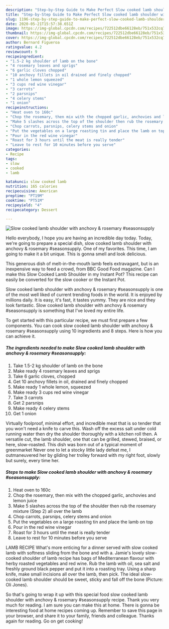 ```yaml
---
description: "Step-by-Step Guide to Make Perfect Slow cooked lamb shoulder with anchovy &amp;amp; rosemary #seasonsupply"
title: "Step-by-Step Guide to Make Perfect Slow cooked lamb shoulder with anchovy &amp;amp; rosemary #seasonsupply"
slug: 1196-step-by-step-guide-to-make-perfect-slow-cooked-lamb-shoulder-with-anchovy-and-amp-rosemary-seasonsupply
date: 2020-05-21T15:57:38.651Z
image: https://img-global.cpcdn.com/recipes/722512dbe66128eb/751x532cq70/slow-cooked-lamb-shoulder-with-anchovy-rosemary-seasonsupply-recipe-main-photo.jpg
thumbnail: https://img-global.cpcdn.com/recipes/722512dbe66128eb/751x532cq70/slow-cooked-lamb-shoulder-with-anchovy-rosemary-seasonsupply-recipe-main-photo.jpg
cover: https://img-global.cpcdn.com/recipes/722512dbe66128eb/751x532cq70/slow-cooked-lamb-shoulder-with-anchovy-rosemary-seasonsupply-recipe-main-photo.jpg
author: Bernard Figueroa
ratingvalue: 4.2
reviewcount: 9
recipeingredient:
- "1.5-2 kg shoulder of lamb on the bone"
- "4 rosemary leaves and sprigs"
- "6 garlic cloves chopped"
- "10 anchovy fillets in oil drained and finely chopped"
- "1 whole lemon squeezed"
- "3 cups red wine vinegar"
- "3 carrots"
- "2 parsnips"
- "4 celery stems"
- "1 onion"
recipeinstructions:
- "Heat oven to 160c"
- "Chop the rosemary, then mix with the chopped garlic, anchovies and lemon juice"
- "Make 5 slashes across the top of the shoulder then rub the rosemary mixture (Step 2) all over the lamb"
- "Chop carrots, parsnips, celery stems and onion"
- "Put the vegetables on a large roasting tin and place the lamb on top"
- "Pour in the red wine vinegar"
- "Roast for 3 hours until the meat is really tender"
- "Leave to rest for 10 minutes before you serve"
categories:
- Recipe
tags:
- slow
- cooked
- lamb

katakunci: slow cooked lamb 
nutrition: 165 calories
recipecuisine: American
preptime: "PT19M"
cooktime: "PT51M"
recipeyield: "4"
recipecategory: Dessert

---
```



![Slow cooked lamb shoulder with anchovy &amp; rosemary #seasonsupply](https://img-global.cpcdn.com/recipes/722512dbe66128eb/751x532cq70/slow-cooked-lamb-shoulder-with-anchovy-rosemary-seasonsupply-recipe-main-photo.jpg)

Hello everybody, I hope you are having an incredible day today. Today, we're going to prepare a special dish, slow cooked lamb shoulder with anchovy &amp; rosemary #seasonsupply. One of my favorites. This time, I am going to make it a bit unique. This is gonna smell and look delicious.

This generous dish of melt-in-the-mouth lamb feels extravagant, but is an inexpensive way to feed a crowd, from BBC Good Food magazine. Can I make this Slow Cooked Lamb Shoulder in my Instant Pot? This recipe can easily be converted for the slow cooker or the Instant Pot.

Slow cooked lamb shoulder with anchovy &amp; rosemary #seasonsupply is one of the most well liked of current trending foods in the world. It is enjoyed by millions daily. It is easy, it's fast, it tastes yummy. They are nice and they look fantastic. Slow cooked lamb shoulder with anchovy &amp; rosemary #seasonsupply is something that I've loved my entire life.


To get started with this particular recipe, we must first prepare a few components. You can cook slow cooked lamb shoulder with anchovy &amp; rosemary #seasonsupply using 10 ingredients and 8 steps. Here is how you can achieve it.

<!--inarticleads1-->

##### The ingredients needed to make Slow cooked lamb shoulder with anchovy &amp; rosemary #seasonsupply:

1. Take 1.5-2 kg shoulder of lamb on the bone
1. Make ready 4 rosemary leaves and sprigs
1. Take 6 garlic cloves, chopped
1. Get 10 anchovy fillets in oil, drained and finely chopped
1. Make ready 1 whole lemon, squeezed
1. Make ready 3 cups red wine vinegar
1. Take 3 carrots
1. Get 2 parsnips
1. Make ready 4 celery stems
1. Get 1 onion


Virtually foolproof, minimal effort, and incredible meat that is so tender that you won&#39;t need a knife to carve this. Wash off the excess salt under cold running water then dry the shoulder thoroughly with a kitchen roll then. A versatile cut, the lamb shoulder, one that can be grilled, stewed, braised, or here, slow-roasted. This dish was born out of a typical moment of greenmarket Never one to let a stocky little lady defeat me, I outmaneuvered her by gliding her trolley forward with my right foot, slowly but surely, every time her. 

<!--inarticleads2-->

##### Steps to make Slow cooked lamb shoulder with anchovy &amp; rosemary #seasonsupply:

1. Heat oven to 160c
1. Chop the rosemary, then mix with the chopped garlic, anchovies and lemon juice
1. Make 5 slashes across the top of the shoulder then rub the rosemary mixture (Step 2) all over the lamb
1. Chop carrots, parsnips, celery stems and onion
1. Put the vegetables on a large roasting tin and place the lamb on top
1. Pour in the red wine vinegar
1. Roast for 3 hours until the meat is really tender
1. Leave to rest for 10 minutes before you serve


LAMB RECIPE What&#39;s more enticing for a dinner served with slow cooked lamb with softness sliding from the bone and with a. Jamie&#39;s lovely slow-cooked shoulder of lamb recipe has bags of Mediterranean flavour with herby roasted vegetables and red wine. Rub the lamb with oil, sea salt and freshly ground black pepper and put it into a roasting tray. Using a sharp knife, make small incisions all over the lamb, then pick. The ideal slow-cooked lamb shoulder should be sweet, sticky and fall off the bone (Picture: Oli Jones). 

So that's going to wrap it up with this special food slow cooked lamb shoulder with anchovy &amp; rosemary #seasonsupply recipe. Thank you very much for reading. I am sure you can make this at home. There is gonna be interesting food at home recipes coming up. Remember to save this page in your browser, and share it to your family, friends and colleague. Thanks again for reading. Go on get cooking!
